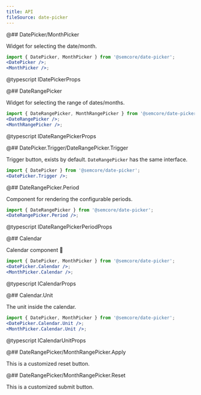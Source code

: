 ```yaml
---
title: API
fileSource: date-picker
---
```


@## DatePicker/MonthPicker

Widget for selecting the date/month.

```jsx
import { DatePicker, MonthPicker } from '@semcore/date-picker';
<DatePicker />;
<MonthPicker />;
```

@typescript IDatePickerProps

@## DateRangePicker

Widget for selecting the range of dates/months.

```jsx
import { DateRangePicker, MonthRangePicker } from '@semcore/date-picker';
<DateRangePicker />;
<MonthRangePicker />;
```

@typescript IDateRangePickerProps

@## DatePicker.Trigger/DateRangePicker.Trigger

Trigger button, exists by default. `DateRangePicker` has the same interface.

```jsx
import { DatePicker } from '@semcore/date-picker';
<DatePicker.Trigger />;
```

@## DateRangePicker.Period

Component for rendering the configurable periods.

```jsx
import { DateRangePicker } from '@semcore/date-picker';
<DateRangePicker.Period />;
```

@typescript IDateRangePickerPeriodProps

@## Calendar

Calendar component 📅

```jsx
import { DatePicker, MonthPicker } from '@semcore/date-picker';
<DatePicker.Calendar />;
<MonthPicker.Calendar />;
```

@typescript ICalendarProps

@## Calendar.Unit

The unit inside the calendar.

```jsx
import { DatePicker, MonthPicker } from '@semcore/date-picker';
<DatePicker.Calendar.Unit />;
<MonthPicker.Calendar.Unit />;
```

@typescript ICalendarUnitProps

@## DateRangePicker/MonthRangePicker.Apply

This is a customized reset button.

@## DateRangePicker/MonthRangePicker.Reset

This is a customized submit button.
